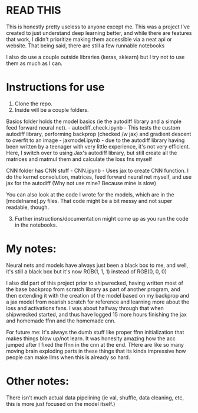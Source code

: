 # READ THIS
This is honestly pretty useless to anyone except me. This was a project I've created to just understand deep learning better, and while there are features that work, I didn't prioritize making them accessible via a neat api or website. That being said, there are still a few runnable notebooks

I also do use a couple outside libraries (keras, sklearn) but I try not to use them as much as I can.

# Instructions for use

1. Clone the repo.
2. Inside will be a couple folders. 

Basics folder holds the model basics (ie the autodiff library and a simple feed forward neural net).
    - autodiff_check.ipynb
        - This tests the custom autodiff library, performing backprop (checked /w jax) and gradient descent to overfit to an image
    - jaxmodel.ipynb
        - due to the autodiff library having been written by a teenager with very little experience, it's not very efficient. Here, I switch over to using Jax's autodiff library, but still create all the matrices and matmul them and calculate the loss fns myself

CNN folder has CNN stuff
    - CNN.ipynb
        - Uses jax to create CNN function. I do the kernel convolution, matrices, feed forward neural net myself, and use jax for the autodiff (Why not use mine? Because mine is slow)

You can also look at the code I wrote for the models, which are in the \[modelname\].py files. That code might be a bit messy and not super readable, though.

3. Further instructions/documentation might come up as you run the code in the notebooks.

# My notes:
Neural nets and models have always just been a black box to me, and well, it's still a black box but it's now RGB(1, 1, 1) instead of RGB(0, 0, 0)

I also did part of this project prior to shipwrecked, having written most of the base backprop from scratch library as part of another program, and then extending it with the creation of the model based on my backprop and a jax model from nearish scratch for reference and learning more about the loss and activations fxns. I was about halfway through that when shipwrecked started, and thus have logged 15 more hours finishing the jax and homemade ffnn and the homemade cnn.

For future me: 
It's always the dumb stuff like proper ffnn initialization that makes things blow up/not learn. It was honeslty amazing how the acc jumped after I fixed the ffnn in the cnn at the end. THere are like so many moving brain exploding parts in these things that its kinda impressive how people can make llms when this is already so hard.

# Other notes:
There isn't much actual data pipelining (ie val, shuffle, data cleaning, etc, this is more just focused on the model itself.)

